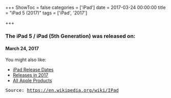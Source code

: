 +++
ShowToc = false
categories = ['iPad']
date = 2017-03-24 00:00:00
title = "iPad 5 (2017)"
tags = ['iPad', '2017']

+++

### The iPad 5 / iPad (5th Generation) was released on: 
#### March 24, 2017


<!--more-->


    
You might also like:

- [iPad Release Dates](https://AppleReleaseDate.com/tags/ipad/)
- [Releases in 2017](https://AppleReleaseDate.com/tags/2017/)
- [All Apple Products](https://AppleReleaseDate.com/categories/)



<kbd> Source: https://en.wikipedia.org/wiki/IPad</kbd>

